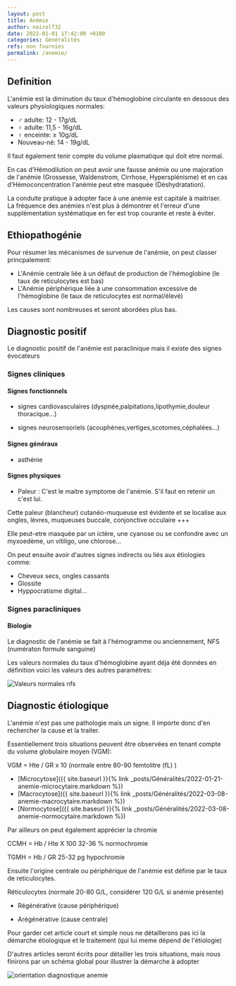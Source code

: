 ```yaml
---
layout: post
title: Anémie
author: nairolf32
date: 2022-01-01 17:42:00 +0100
categories: Généralités
refs: non fournies
permalink: /anemie/
---
```


## Definition

L'anémie est la diminution du taux d'hémoglobine circulante en dessous des valeurs physiologiques normales:

- ♂ adulte: 12 - 17g/dL
- ♀ adulte: 11,5 - 16g/dL
- ♀ enceinte: ≥ 10g/dL
- Nouveau-né: 14 - 19g/dL

Il faut également tenir compte du volume plasmatique qui doit etre normal.

En cas d'Hémodilution on peut avoir une fausse anémie ou une majoration de l'anémie (Grossesse, Waldenstrom, Cirrhose, Hypersplénisme)
et en cas d'Hémoconcentration l'anémie peut etre masquée (Déshydratation).

La conduite pratique à adopter face à une anémie est capitale à maitriser. La fréquence des anémies n'est plus à démontrer
et l'erreur d'une supplémentation systématique en fer est trop courante et reste à éviter.

## Ethiopathogénie

Pour résumer les mécanismes de survenue de l'anémie, on peut classer princpalement:

- L'Anémie centrale liée à un défaut de production de l'hémoglobine (le taux de reticulocytes est bas)
- L'Anémie périphérique liée à une consommation excessive de l'hémoglobine (le taux de reticulocytes est normal/élevé)

Les causes sont nombreuses et seront abordées plus bas.

## Diagnostic positif

Le diagnostic positif de l'anémie est paraclinique mais il existe des signes évocateurs

### Signes cliniques

#### Signes fonctionnels

- signes cardiovasculaires (dyspnée,palpitations,lipothymie,douleur thoracique...)

- signes neurosensoriels (acouphènes,vertiges,scotomes,céphalées...)

#### Signes généraux

- asthénie

#### Signes physiques

- Paleur : C'est le maitre symptome de l'anémie. S'il faut en retenir un c'est lui.

Cette paleur (blancheur) cutanéo-muqueuse est évidente et se localise aux ongles, lèvres, muqueuses buccale, conjonctive occulaire +++

Elle peut-etre masquée par un ictère, une cyanose ou se confondre avec un myxoedème, un vitiligo, une chlorose...

On peut ensuite avoir d'autres signes indirects ou liés aux étiologies comme:

- Cheveux secs, ongles cassants
- Glossite
- Hyppocratisme digital...

### Signes paracliniques

#### Biologie

Le diagnostic de l'anémie se fait à l'hémogramme ou anciennement, NFS (numératon formule sanguine)

Les valeurs normales du taux d'hémoglobine ayant déja été données en définition voici les valeurs des autres paramètres:

<img src="{{ site.baseurl }}/assets/posts-assets/hemogramme.jpg?v={{ site.github.build_revision }}" alt="Valeurs normales nfs" />



## Diagnostic étiologique

L'anémie n'est pas une pathologie mais un signe. Il importe donc d'en rechercher la cause et la traiter.

Essentiellement trois situations peuvent être observées en tenant compte du volume globulaire moyen (VGM):

VGM = Hte / GR x 10 (normale entre 80-90 femtolitre (fL) )

- [Microcytose]({{ site.baseurl }}{% link _posts/Généralités/2022-01-21-anemie-microcytaire.markdown %})
- [Macrocytose]({{ site.baseurl }}{% link _posts/Généralités/2022-03-08-anemie-macrocytaire.markdown %})
- [Normocytose]({{ site.baseurl }}{% link _posts/Généralités/2022-03-08-anemie-normocytaire.markdown %})

Par ailleurs on peut également apprécier la chromie

CCMH = Hb / Hte X 100 32-36 % normochromie

TGMH = Hb / GR 25-32 pg hypochromie

Ensuite l'origine centrale ou périphérique de l'anémie est définie par le taux de reticulocytes.

Réticulocytes (normale 20-80 G/L, considérer 120 G/L si anémie présente)

- Régénérative (cause périphérique)

- Arégénérative (cause centrale)

Pour garder cet article court et simple nous ne détaillerons pas ici la démarche étiologique et le traitement (qui lui meme dépend de l'étiologie)

D'autres articles seront écrits pour détailler les trois situations, mais nous finirons par un schéma global pour illustrer la démarche à adopter

<img src="{{ site.baseurl }}/assets/posts-assets/anemie.jpg?v={{ site.github.build_revision }}" alt="orientation diagnostique anemie" />
